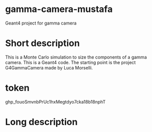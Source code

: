 # gamma-camera-mustafa
Geant4 project for gamma camera

# Short description
This is a Monte Carlo simulation to size the components of a gamma camera.
This is a Geant4 code.
The starting point is the project G4GammaCamera made by Luca Morselli.

# token
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

# Long description

